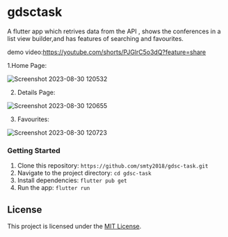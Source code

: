 # gdsctask

A flutter app which retrives data from the API , shows the conferences in a list view builder,and has features of searching and favourites.

demo video:https://youtube.com/shorts/PJGlrC5o3dQ?feature=share

1.Home Page:

![Screenshot 2023-08-30 120532](https://github.com/smty2018/gdsc-task/assets/74114936/c195267a-263a-4d70-b0b1-9516389da071)

2. Details Page:

![Screenshot 2023-08-30 120655](https://github.com/smty2018/gdsc-task/assets/74114936/56b166a2-9f0e-4177-b0a8-709547ce8945)

3. Favourites:
   
![Screenshot 2023-08-30 120723](https://github.com/smty2018/gdsc-task/assets/74114936/c592d1bc-27de-47e6-97df-223e4eaa6db3)
 
   


### Getting Started

1. Clone this repository: `https://github.com/smty2018/gdsc-task.git`
2. Navigate to the project directory: `cd gdsc-task`
3. Install dependencies: `flutter pub get`
4. Run the app: `flutter run`



## License

This project is licensed under the [MIT License](LICENSE).

